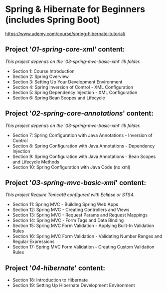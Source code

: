 # Spring & Hibernate for Beginners (includes Spring Boot)

https://www.udemy.com/course/spring-hibernate-tutorial/

## Project '*01-spring-core-xml*' content:
*This project depends on the '03-spring-mvc-basic-xml' lib folder.*
* Section 1: Course Introduction
* Section 2: Spring Overview
* Section 3: Setting Up Your Development Environment
* Section 4: Spring Inversion of Control - XML Configuration
* Section 5: Spring Dependency Injection - XML Configuration
* Section 6: Spring Bean Scopes and Lifecycle

## Project '*02-spring-core-annotations*' content:
*This project depends on the '03-spring-mvc-basic-xml' lib folder.*
* Section 7: Spring Configuration with Java Annotations - Inversion of Control
* Section 8: Spring Configuration with Java Annotations - Dependency Injection
* Section 9: Spring Configuration with Java Annotations - Bean Scopes and Lifecycle Methods
* Section 10: Spring Configuration with Java Code (no xml)

## Project '*03-spring-mvc-basic-xml*' content:
*This project Require Tomcat9 configured with Eclipse or STS4.*
* Section 11: Spring MVC - Building Spring Web Apps
* Section 12: Spring MVC - Creating Controllers and Views
* Section 13: Spring MVC - Request Params and Request Mappings
* Section 14: Spring MVC - Form Tags and Data Binding
* Section 15: Spring MVC Form Validation - Applying Built-In Validation Rules
* Section 16: Spring MVC Form Validation - Validating Number Ranges and Regular Expressions
* Section 17: Spring MVC Form Validation - Creating Custom Validation Rules

## Project '*04-hibernate*' content:
* Section 18: Introduction to Hibernate
* Section 19: Setting Up Hibernate Development Environment
